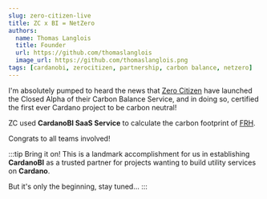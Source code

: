 ```yaml
---
slug: zero-citizen-live
title: ZC x BI = NetZero
authors:
  name: Thomas Langlois
  title: Founder
  url: https://github.com/thomaslanglois
  image_url: https://github.com/thomaslanglois.png
tags: [cardanobi, zerocitizen, partnership, carbon balance, netzero]
---
```


I'm absolutely pumped to heard the news that [Zero Citizen](https://zerocitizen.io) have launched the Closed Alpha of their Carbon Balance Service, and in doing so, certified the first ever Cardano project to be carbon neutral!

ZC used **CardanoBI SaaS Service** to calculate the carbon footprint of [FRH](https://filthyrichhorses.io).

Congrats to all teams involved!

:::tip Bring it on!
This is a landmark accomplishment for us in establishing **CardanoBI** as a trusted partner for projects wanting to build utility services on **Cardano**.

But it's only the beginning, stay tuned...
:::